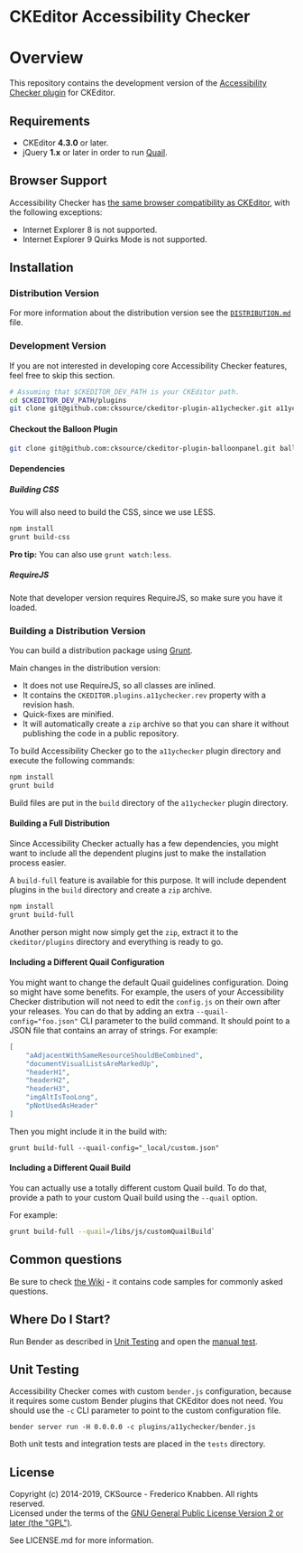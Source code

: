 CKEditor Accessibility Checker
==============================

# Overview

This repository contains the development version of the [Accessibility Checker plugin](https://ckeditor.com/ckeditor-4/accessibility-checker/) for CKEditor.

## Requirements

* CKEditor **4.3.0** or later.
* jQuery **1.x** or later in order to run [Quail](http://quailjs.org/).

## Browser Support

Accessibility Checker has [the same browser compatibility as CKEditor](https://docs.ckeditor.com/ckeditor4/latest/guide/dev_browsers.html), with the following exceptions:

* Internet Explorer 8 is not supported.
* Internet Explorer 9 Quirks Mode is not supported.

## Installation

### Distribution Version

For more information about the distribution version see the [`DISTRIBUTION.md`](DISTRIBUTION.md) file.

### Development Version

If you are not interested in developing core Accessibility Checker features, feel free to skip this section.

```bash
# Assuming that $CKEDITOR_DEV_PATH is your CKEditor path.
cd $CKEDITOR_DEV_PATH/plugins
git clone git@github.com:cksource/ckeditor-plugin-a11ychecker.git a11ychecker
```

#### Checkout the Balloon Plugin

```bash
git clone git@github.com:cksource/ckeditor-plugin-balloonpanel.git balloonpanel
```

#### Dependencies

##### Building CSS

You will also need to build the CSS, since we use LESS.

```bash
npm install
grunt build-css
```

**Pro tip:** You can also use `grunt watch:less`.

##### RequireJS

Note that developer version requires RequireJS, so make sure you have it loaded.

### Building a Distribution Version

You can build a distribution package using [Grunt](http://gruntjs.com/).

Main changes in the distribution version:

* It does not use RequireJS, so all classes are inlined.
* It contains the `CKEDITOR.plugins.a11ychecker.rev` property with a revision hash.
* Quick-fixes are minified.
* It will automatically create a `zip` archive so that you can share it without publishing the code in a public repository.

To build Accessibility Checker go to the `a11ychecker` plugin directory and execute the following commands:

```bash
npm install
grunt build
```

Build files are put in the `build` directory of the `a11ychecker` plugin directory.

#### Building a Full Distribution

Since Accessibility Checker actually has a few dependencies, you might want to include all the dependent plugins just to make the installation process easier.

A `build-full` feature is available for this purpose. It will include dependent plugins in the `build` directory and create a `zip` archive.

```bash
npm install
grunt build-full
```

Another person might now simply get the `zip`, extract it to the `ckeditor/plugins` directory and everything is ready to go.

#### Including a Different Quail Configuration

You might want to change the default Quail guidelines configuration. Doing so might have some benefits. For example, the users of your Accessibility Checker distribution will not need to edit the ``config.js`` on their own after your releases. You can do that by adding an extra `--quail-config="foo.json"` CLI parameter to the build command. It should point to a JSON file that contains an array of strings. For example:

```json
[
	"aAdjacentWithSameResourceShouldBeCombined",
	"documentVisualListsAreMarkedUp",
	"headerH1",
	"headerH2",
	"headerH3",
	"imgAltIsTooLong",
	"pNotUsedAsHeader"
]
```

Then you might include it in the build with:

```
grunt build-full --quail-config="_local/custom.json"
```

#### Including a Different Quail Build

You can actually use a totally different custom Quail build. To do that, provide a path to your custom Quail build using the `--quail` option.

For example:

```bash
grunt build-full --quail=/libs/js/customQuailBuild`
```

## Common questions

Be sure to check [the Wiki](https://github.com/cksource/ckeditor4-plugin-a11ychecker/wiki) - it contains code samples for commonly asked questions.

## Where Do I Start?

Run Bender as described in [Unit Testing](#unit-testing) and open the [manual test](http://tests.ckeditor.dev:1030/plugins/a11ychecker/tests/manual/a11ychecker).

## Unit Testing

Accessibility Checker comes with custom `bender.js` configuration, because it requires some custom Bender plugins that CKEditor does not need. You should use the `-c` CLI parameter to point to the custom configuration file.

```bender server run -H 0.0.0.0 -c plugins/a11ychecker/bender.js```

Both unit tests and integration tests are placed in the `tests` directory.

## License

Copyright (c) 2014-2019, CKSource - Frederico Knabben. All rights reserved.<br>
Licensed under the terms of the [GNU General Public License Version 2 or later (the "GPL")](http://www.gnu.org/licenses/gpl.html).

See LICENSE.md for more information.

